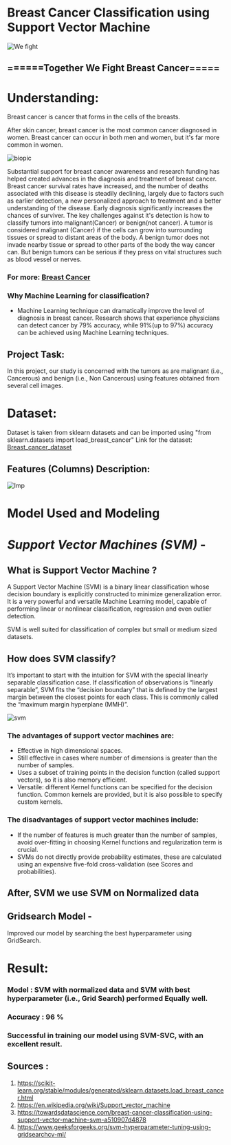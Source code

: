 # Breast Cancer Classification using Support Vector Machine

![We fight](https://www.legacycommunityhealth.org/wp-content/uploads/2018/10/breast-cancer-pink-ribbon-1.png)

## ======Together We Fight Breast Cancer=====

# Understanding:
Breast cancer is cancer that forms in the cells of the breasts.

After skin cancer, breast cancer is the most common cancer diagnosed in women. Breast cancer can occur in both men and women, but it's far more common in women.

![biopic](https://www.mayoclinic.org/-/media/kcms/gbs/patient-consumer/images/2013/11/15/17/39/ds00328_-ds00982_-ds000983_-ds01063_-ds01070_-hq00348_im01880_r7_breastthu_jpg.png)

Substantial support for breast cancer awareness and research funding has helped created advances in the diagnosis and treatment of breast cancer. Breast cancer survival rates have increased, and the number of deaths associated with this disease is steadily declining, largely due to factors such as earlier detection, a new personalized approach to treatment and a better understanding of the disease.
Early diagnosis significantly increases the chances of surviver. The key challenges against it's detection is how to classify tumors into malignant(Cancer) or benign(not cancer). A tumor is considered malignant (Cancer) if the cells can grow into surrounding tissues or spread to distant areas of the body. A benign tumor does not invade nearby tissue or spread to other parts of the body the way cancer can. But benign tumors can be serious if they press on vital structures such as blood vessel or nerves.

### For more: [Breast Cancer](https://www.cancer.org/cancer/breast-cancer/about/what-is-breast-cancer.html)

### Why Machine Learning for classification?
* Machine Learning technique can dramatically improve the level of diagnosis in breast cancer. Research shows that experience physicians can detect cancer by 79% accuracy, while 91%(up to 97%) accuracy can be achieved using Machine Learning techniques.

## Project Task:
In this project, our study is concerned with the tumors as are malignant (i.e., Cancerous) and benign (i.e., Non Cancerous) using features obtained from several cell images.


# Dataset:
  Dataset is taken from sklearn datasets and can be imported using "from sklearn.datasets import load_breast_cancer"
  Link for the dataset: [Breast_cancer_dataset](https://scikit-learn.org/stable/modules/generated/sklearn.datasets.load_breast_cancer.html)

## Features (Columns) Description:
  ![Imp](https://miro.medium.com/max/1400/1*jxDWsQAM6-6e4IAk-CDsAg.png)

  
# Model Used and Modeling

# ***Support Vector Machines (SVM)*** -

## What is Support Vector Machine ?

A Support Vector Machine (SVM) is a binary linear classification whose decision boundary is explicitly constructed to minimize generalization error. It is a very powerful and versatile Machine Learning model, capable of performing linear or nonlinear classification, regression and even outlier detection.

SVM is well suited for classification of complex but small or medium sized datasets.

## How does SVM classify?

It’s important to start with the intuition for SVM with the special linearly separable classification case.
If classification of observations is “linearly separable”, SVM fits the “decision boundary” that is defined by the largest margin between the closest points for each class. This is commonly called the “maximum margin hyperplane (MMH)”.

![svm](https://miro.medium.com/max/2000/1*glixBGaKMiVDhWFwkA3yoQ.png)

### The advantages of support vector machines are:
* Effective in high dimensional spaces.
* Still effective in cases where number of dimensions is greater than the number of samples.
* Uses a subset of training points in the decision function (called support vectors), so it is also memory efficient.
* Versatile: different Kernel functions can be specified for the decision function. Common kernels are provided, but it is also possible to specify custom kernels.


### The disadvantages of support vector machines include:
* If the number of features is much greater than the number of samples, avoid over-fitting in choosing Kernel functions and regularization term is crucial.
* SVMs do not directly provide probability estimates, these are calculated using an expensive five-fold cross-validation (see Scores and probabilities).


## After, SVM we use SVM on Normalized data

## Gridsearch Model -
  Improved our model by searching the best hyperparameter using GridSearch.
  
  
# Result:
 ### Model : SVM with normalized data and SVM with best hyperparameter (i.e., Grid Search) performed Equally well.
 ### Accuracy : 96 % 
 ### Successful in training our model using SVM-SVC, with an excellent result.
 
 
 
 
## Sources :
1. https://scikit-learn.org/stable/modules/generated/sklearn.datasets.load_breast_cancer.html
2. https://en.wikipedia.org/wiki/Support_vector_machine
3. https://towardsdatascience.com/breast-cancer-classification-using-support-vector-machine-svm-a510907d4878
4. https://www.geeksforgeeks.org/svm-hyperparameter-tuning-using-gridsearchcv-ml/

